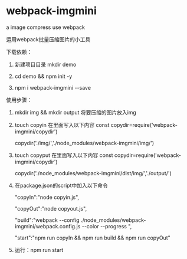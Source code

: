 # webpack-imgmini
a image compress  use webpack

运用webpack批量压缩图片的小工具

下载依赖：
1. 新建项目目录 mkdir demo

2. cd demo && npm init -y 

3. npm i webpack-imgmini  --save


使用步骤：
1. mkdir img && mkdir output
   将要压缩的图片放入img

2. touch copyin
   在里面写入以下内容
    const copydir=require('webpack-imgmini/copydir')
    
    copydir('./img/','./node_modules/webpack-imgmini/img/')

3. touch copyput
     在里面写入以下内容
    const copydir=require('webpack-imgmini/copydir')
    
    copydir('./node_modules/webpack-imgmini/dist/img/','./output/')

4. 在package.json的script中加入以下命令

    "copyIn":"node copyin.js",
    
    "copyOut":"node copyout.js",
    
    "build":"webpack --config  ./node_modules/webpack-imgmini/webpack.config.js --color --progress ",
    
    "start":"npm run copyIn && npm run build && npm run copyOut"

 5. 运行：npm run start

